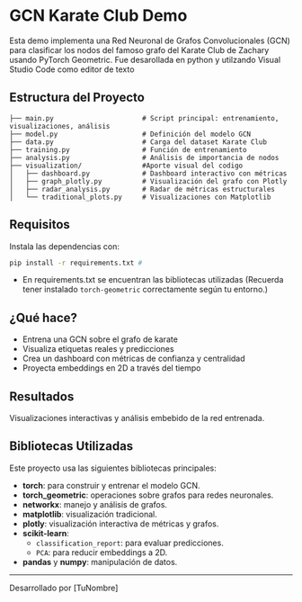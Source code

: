 # GCN Karate Club Demo
Esta demo implementa una Red Neuronal de Grafos Convolucionales (GCN) para clasificar los nodos del famoso grafo del Karate Club de Zachary usando PyTorch Geometric. Fue desarollada en python y utilzando Visual Studio Code como editor de texto

## Estructura del Proyecto
```
├── main.py                      # Script principal: entrenamiento, visualizaciones, análisis
├── model.py                     # Definición del modelo GCN
├── data.py                      # Carga del dataset Karate Club
├── training.py                  # Función de entrenamiento
├── analysis.py                  # Análisis de importancia de nodos
├── visualization/               #Aporte visual del codigo
│   ├── dashboard.py             # Dashboard interactivo con métricas
│   ├── graph_plotly.py          # Visualización del grafo con Plotly
│   ├── radar_analysis.py        # Radar de métricas estructurales
│   └── traditional_plots.py     # Visualizaciones con Matplotlib
```

## Requisitos
Instala las dependencias con:
```bash
pip install -r requirements.txt #
```
- En requirements.txt se encuentran las bibliotecas utilizadas
(Recuerda tener instalado `torch-geometric` correctamente según tu entorno.)

## ¿Qué hace?
- Entrena una GCN sobre el grafo de karate
- Visualiza etiquetas reales y predicciones
- Crea un dashboard con métricas de confianza y centralidad
- Proyecta embeddings en 2D a través del tiempo

## Resultados
Visualizaciones interactivas y análisis embebido de la red entrenada.

## Bibliotecas Utilizadas
Este proyecto usa las siguientes bibliotecas principales:

- **torch**: para construir y entrenar el modelo GCN.
- **torch_geometric**: operaciones sobre grafos para redes neuronales.
- **networkx**: manejo y análisis de grafos.
- **matplotlib**: visualización tradicional.
- **plotly**: visualización interactiva de métricas y grafos.
- **scikit-learn**:
  - `classification_report`: para evaluar predicciones.
  - `PCA`: para reducir embeddings a 2D.
- **pandas** y **numpy**: manipulación de datos.

---

Desarrollado por [TuNombre]